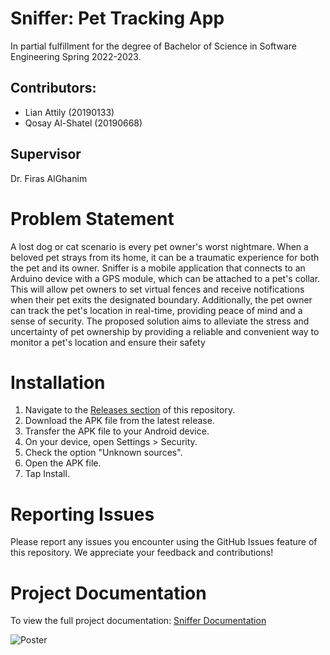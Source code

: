# Sniffer: Pet Tracking App

In partial fulfillment for the degree of Bachelor of Science in Software Engineering Spring 2022-2023.

## Contributors:
- Lian Attily (20190133)
- Qosay Al-Shatel (20190668)

## Supervisor
Dr. Firas AlGhanim

# Problem Statement
A lost dog or cat scenario is every pet owner's worst nightmare. When a beloved pet 
strays from its home, it can be a traumatic experience for both the pet and its owner. 
Sniffer is a mobile application that connects to an Arduino device with a GPS 
module, which can be attached to a pet's collar. This will allow pet owners to set virtual fences 
and receive notifications when their pet exits the designated boundary. Additionally, the pet 
owner can track the pet's location in real-time, providing peace of mind and a sense of security. 
The proposed solution aims to alleviate the stress and uncertainty of pet ownership by providing 
a reliable and convenient way to monitor a pet's location and ensure their safety

# Installation

1. Navigate to the [Releases section](https://github.com/Qosay-AlShatel/Sniffer.git/releases) of this repository.
2. Download the APK file from the latest release.
3. Transfer the APK file to your Android device.
4. On your device, open Settings > Security.
5. Check the option "Unknown sources".
6. Open the APK file.
7. Tap Install.

# Reporting Issues

Please report any issues you encounter using the GitHub Issues feature of this repository. We appreciate your feedback and contributions!

# Project Documentation
To view the full project documentation: [Sniffer Documentation](https://github.com/Qosay-AlShatel/Sniffer/blob/main/Sniffer_Documentation.pdf)

![Poster](https://i.ibb.co/DYPMVM7/SNIFFER-2.png)
